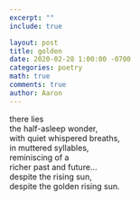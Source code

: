 ```yaml
---
excerpt: ""
include: true

layout: post
title: golden 
date: 2020-02-28 1:00:00 -0700
categories: poetry
math: true
comments: true
author: Aaron
---
```




there lies  
the half-asleep wonder,  
with quiet whispered breaths,  
in muttered syllables,  
reminiscing of a  
richer past and future...  
despite the rising sun,  
despite the golden rising sun.
